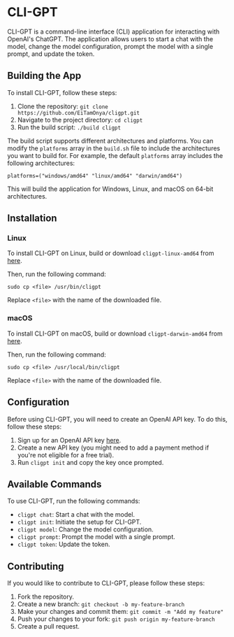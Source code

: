 # CLI-GPT

CLI-GPT is a command-line interface (CLI) application for interacting with OpenAI's ChatGPT. The application allows users to start a chat with the model, change the model configuration, prompt the model with a single prompt, and update the token.

## Building the App

To install CLI-GPT, follow these steps:

1. Clone the repository: `git clone https://github.com/EiTamOnya/cligpt.git`
2. Navigate to the project directory: `cd cligpt`
3. Run the build script: `./build cligpt`

The build script supports different architectures and platforms. You can modify the `platforms` array in the `build.sh` file to include the architectures you want to build for. For example, the default `platforms` array includes the following architectures:

```
platforms=("windows/amd64" "linux/amd64" "darwin/amd64")
```

This will build the application for Windows, Linux, and macOS on 64-bit architectures.

## Installation

### Linux

To install CLI-GPT on Linux, build or download `cligpt-linux-amd64` from [here](https://github.com/EiTamOnya/cligpt/releases/latest).

Then, run the following command:

```
sudo cp <file> /usr/bin/cligpt
```

Replace `<file>` with the name of the downloaded file.

### macOS

To install CLI-GPT on macOS, build or download `cligpt-darwin-amd64` from [here](https://github.com/EiTamOnya/cligpt/releases/latest).

Then, run the following command:

```
sudo cp <file> /usr/local/bin/cligpt
```

Replace `<file>` with the name of the downloaded file.

## Configuration

Before using CLI-GPT, you will need to create an OpenAI API key. To do this, follow these steps:

1. Sign up for an OpenAI API key [here](https://beta.openai.com/signup/).
2. Create a new API key (you might need to add a payment method if you're not eligible for a free trial).
3. Run `cligpt init` and copy the key once prompted.

## Available Commands

To use CLI-GPT, run the following commands:

- `cligpt chat`: Start a chat with the model.
- `cligpt init`: Initiate the setup for CLI-GPT.
- `cligpt model`: Change the model configuration.
- `cligpt prompt`: Prompt the model with a single prompt.
- `cligpt token`: Update the token.

## Contributing

If you would like to contribute to CLI-GPT, please follow these steps:

1. Fork the repository.
2. Create a new branch: `git checkout -b my-feature-branch`
3. Make your changes and commit them: `git commit -m "Add my feature"`
4. Push your changes to your fork: `git push origin my-feature-branch`
5. Create a pull request.
